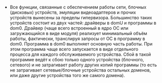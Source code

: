 * Все функции, связанные с обеспечением работы сети, блочных (дисковых) устройств, эмуляции видеоадаптеров и прочих устройств вынесены за пределы гипервизора. Большинство таких устройств состоит из двух частей: драйверы в domU и программы в dom0. Драйвер (чаще всего встроенный в ядро ОС или загружающийся в виде модуля) реализует минимальный объём работы, фактически, транслируя запросы от ОС в программу в dom0. Программа в dom0 выполняет основную часть работы. При этом программа чаще всего запускается в виде отдельного процесса для каждого обслуживаемого устройства. Сбой в такой программе ведёт к сбою только одного устройства (блочного, сетевого) и не затрагивает работу других копий программы (то есть не затрагивает сетевые/блочные устройства остальных доменов, или даже другие устройства того же самого домена).

<!--_footer: Официальный сайт группы разработки в Университете Кэмбриджа [Электронный ресурс]. URL: https://www.cl.cam.ac.uk/research/srg/netos/projects/archive/xen/ (дата обращения 14.04.2020)-->